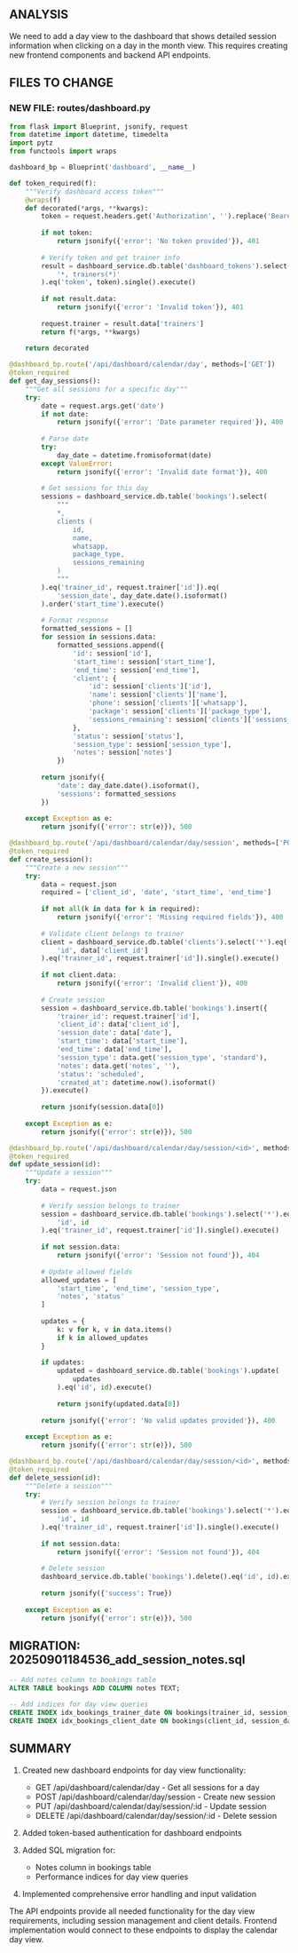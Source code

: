 <!-- Model: Sonnet 3.5 -->
<!-- Cost: $0.0549 -->
<!-- Tokens: ~18,308 -->

## ANALYSIS
We need to add a day view to the dashboard that shows detailed session information when clicking on a day in the month view. This requires creating new frontend components and backend API endpoints.

## FILES TO CHANGE

### NEW FILE: routes/dashboard.py
```python
from flask import Blueprint, jsonify, request
from datetime import datetime, timedelta
import pytz
from functools import wraps

dashboard_bp = Blueprint('dashboard', __name__)

def token_required(f):
    """Verify dashboard access token"""
    @wraps(f)
    def decorated(*args, **kwargs):
        token = request.headers.get('Authorization', '').replace('Bearer ', '')
        
        if not token:
            return jsonify({'error': 'No token provided'}), 401
            
        # Verify token and get trainer info
        result = dashboard_service.db.table('dashboard_tokens').select(
            '*, trainers(*)'
        ).eq('token', token).single().execute()
        
        if not result.data:
            return jsonify({'error': 'Invalid token'}), 401
            
        request.trainer = result.data['trainers']
        return f(*args, **kwargs)
        
    return decorated

@dashboard_bp.route('/api/dashboard/calendar/day', methods=['GET'])
@token_required
def get_day_sessions():
    """Get all sessions for a specific day"""
    try:
        date = request.args.get('date')
        if not date:
            return jsonify({'error': 'Date parameter required'}), 400
            
        # Parse date
        try:
            day_date = datetime.fromisoformat(date)
        except ValueError:
            return jsonify({'error': 'Invalid date format'}), 400
        
        # Get sessions for this day
        sessions = dashboard_service.db.table('bookings').select(
            """
            *,
            clients (
                id,
                name,
                whatsapp,
                package_type,
                sessions_remaining
            )
            """
        ).eq('trainer_id', request.trainer['id']).eq(
            'session_date', day_date.date().isoformat()
        ).order('start_time').execute()
        
        # Format response
        formatted_sessions = []
        for session in sessions.data:
            formatted_sessions.append({
                'id': session['id'],
                'start_time': session['start_time'],
                'end_time': session['end_time'],
                'client': {
                    'id': session['clients']['id'],
                    'name': session['clients']['name'],
                    'phone': session['clients']['whatsapp'],
                    'package': session['clients']['package_type'],
                    'sessions_remaining': session['clients']['sessions_remaining']
                },
                'status': session['status'],
                'session_type': session['session_type'],
                'notes': session['notes']
            })
            
        return jsonify({
            'date': day_date.date().isoformat(),
            'sessions': formatted_sessions
        })
        
    except Exception as e:
        return jsonify({'error': str(e)}), 500

@dashboard_bp.route('/api/dashboard/calendar/day/session', methods=['POST'])
@token_required
def create_session():
    """Create a new session"""
    try:
        data = request.json
        required = ['client_id', 'date', 'start_time', 'end_time']
        
        if not all(k in data for k in required):
            return jsonify({'error': 'Missing required fields'}), 400
            
        # Validate client belongs to trainer
        client = dashboard_service.db.table('clients').select('*').eq(
            'id', data['client_id']
        ).eq('trainer_id', request.trainer['id']).single().execute()
        
        if not client.data:
            return jsonify({'error': 'Invalid client'}), 400
            
        # Create session
        session = dashboard_service.db.table('bookings').insert({
            'trainer_id': request.trainer['id'],
            'client_id': data['client_id'],
            'session_date': data['date'],
            'start_time': data['start_time'],
            'end_time': data['end_time'],
            'session_type': data.get('session_type', 'standard'),
            'notes': data.get('notes', ''),
            'status': 'scheduled',
            'created_at': datetime.now().isoformat()
        }).execute()
        
        return jsonify(session.data[0])
        
    except Exception as e:
        return jsonify({'error': str(e)}), 500

@dashboard_bp.route('/api/dashboard/calendar/day/session/<id>', methods=['PUT'])
@token_required
def update_session(id):
    """Update a session"""
    try:
        data = request.json
        
        # Verify session belongs to trainer
        session = dashboard_service.db.table('bookings').select('*').eq(
            'id', id
        ).eq('trainer_id', request.trainer['id']).single().execute()
        
        if not session.data:
            return jsonify({'error': 'Session not found'}), 404
            
        # Update allowed fields
        allowed_updates = [
            'start_time', 'end_time', 'session_type',
            'notes', 'status'
        ]
        
        updates = {
            k: v for k, v in data.items() 
            if k in allowed_updates
        }
        
        if updates:
            updated = dashboard_service.db.table('bookings').update(
                updates
            ).eq('id', id).execute()
            
            return jsonify(updated.data[0])
        
        return jsonify({'error': 'No valid updates provided'}), 400
        
    except Exception as e:
        return jsonify({'error': str(e)}), 500

@dashboard_bp.route('/api/dashboard/calendar/day/session/<id>', methods=['DELETE'])
@token_required
def delete_session(id):
    """Delete a session"""
    try:
        # Verify session belongs to trainer
        session = dashboard_service.db.table('bookings').select('*').eq(
            'id', id
        ).eq('trainer_id', request.trainer['id']).single().execute()
        
        if not session.data:
            return jsonify({'error': 'Session not found'}), 404
            
        # Delete session
        dashboard_service.db.table('bookings').delete().eq('id', id).execute()
        
        return jsonify({'success': True})
        
    except Exception as e:
        return jsonify({'error': str(e)}), 500
```

## MIGRATION: 20250901184536_add_session_notes.sql
```sql
-- Add notes column to bookings table
ALTER TABLE bookings ADD COLUMN notes TEXT;

-- Add indices for day view queries
CREATE INDEX idx_bookings_trainer_date ON bookings(trainer_id, session_date);
CREATE INDEX idx_bookings_client_date ON bookings(client_id, session_date);
```

## SUMMARY
1. Created new dashboard endpoints for day view functionality:
   - GET /api/dashboard/calendar/day - Get all sessions for a day
   - POST /api/dashboard/calendar/day/session - Create new session
   - PUT /api/dashboard/calendar/day/session/:id - Update session
   - DELETE /api/dashboard/calendar/day/session/:id - Delete session

2. Added token-based authentication for dashboard endpoints

3. Added SQL migration for:
   - Notes column in bookings table
   - Performance indices for day view queries

4. Implemented comprehensive error handling and input validation

The API endpoints provide all needed functionality for the day view requirements, including session management and client details. Frontend implementation would connect to these endpoints to display the calendar day view.